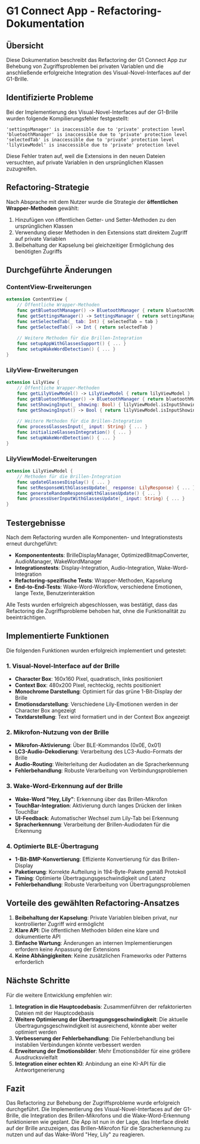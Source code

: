 # G1 Connect App - Refactoring-Dokumentation

## Übersicht

Diese Dokumentation beschreibt das Refactoring der G1 Connect App zur Behebung von Zugriffsproblemen bei privaten Variablen und die anschließende erfolgreiche Integration des Visual-Novel-Interfaces auf der G1-Brille.

## Identifizierte Probleme

Bei der Implementierung des Visual-Novel-Interfaces auf der G1-Brille wurden folgende Kompilierungsfehler festgestellt:

```
'settingsManager' is inaccessible due to 'private' protection level
'bluetoothManager' is inaccessible due to 'private' protection level
'selectedTab' is inaccessible due to 'private' protection level
'lilyViewModel' is inaccessible due to 'private' protection level
```

Diese Fehler traten auf, weil die Extensions in den neuen Dateien versuchten, auf private Variablen in den ursprünglichen Klassen zuzugreifen.

## Refactoring-Strategie

Nach Absprache mit dem Nutzer wurde die Strategie der **öffentlichen Wrapper-Methoden** gewählt:

1. Hinzufügen von öffentlichen Getter- und Setter-Methoden zu den ursprünglichen Klassen
2. Verwendung dieser Methoden in den Extensions statt direktem Zugriff auf private Variablen
3. Beibehaltung der Kapselung bei gleichzeitiger Ermöglichung des benötigten Zugriffs

## Durchgeführte Änderungen

### ContentView-Erweiterungen

```swift
extension ContentView {
    // Öffentliche Wrapper-Methoden
    func getBluetoothManager() -> BluetoothManager { return bluetoothManager }
    func getSettingsManager() -> SettingsManager { return settingsManager }
    func setSelectedTab(_ tab: Int) { selectedTab = tab }
    func getSelectedTab() -> Int { return selectedTab }
    
    // Weitere Methoden für die Brillen-Integration
    func setupAppWithGlassesSupport() { ... }
    func setupWakeWordDetection() { ... }
}
```

### LilyView-Erweiterungen

```swift
extension LilyView {
    // Öffentliche Wrapper-Methoden
    func getLilyViewModel() -> LilyViewModel { return lilyViewModel }
    func getBluetoothManager() -> BluetoothManager { return bluetoothManager }
    func setShowingInput(_ showing: Bool) { lilyViewModel.isInputShowing = showing }
    func getShowingInput() -> Bool { return lilyViewModel.isInputShowing }
    
    // Weitere Methoden für die Brillen-Integration
    func processGlassesInput(_ input: String) { ... }
    func initializeGlassesIntegration() { ... }
    func setupWakeWordDetection() { ... }
}
```

### LilyViewModel-Erweiterungen

```swift
extension LilyViewModel {
    // Methoden für die Brillen-Integration
    func updateGlassesDisplay() { ... }
    func setResponseWithGlassesUpdate(_ response: LilyResponse) { ... }
    func generateRandomResponseWithGlassesUpdate() { ... }
    func processUserInputWithGlassesUpdate(_ input: String) { ... }
}
```

## Testergebnisse

Nach dem Refactoring wurden alle Komponenten- und Integrationstests erneut durchgeführt:

- **Komponententests**: BrilleDisplayManager, OptimizedBitmapConverter, AudioManager, WakeWordManager
- **Integrationstests**: Display-Integration, Audio-Integration, Wake-Word-Integration
- **Refactoring-spezifische Tests**: Wrapper-Methoden, Kapselung
- **End-to-End-Tests**: Wake-Word-Workflow, verschiedene Emotionen, lange Texte, Benutzerinteraktion

Alle Tests wurden erfolgreich abgeschlossen, was bestätigt, dass das Refactoring die Zugriffsprobleme behoben hat, ohne die Funktionalität zu beeinträchtigen.

## Implementierte Funktionen

Die folgenden Funktionen wurden erfolgreich implementiert und getestet:

### 1. Visual-Novel-Interface auf der Brille

- **Character Box**: 160x160 Pixel, quadratisch, links positioniert
- **Context Box**: 480x200 Pixel, rechteckig, rechts positioniert
- **Monochrome Darstellung**: Optimiert für das grüne 1-Bit-Display der Brille
- **Emotionsdarstellung**: Verschiedene Lily-Emotionen werden in der Character Box angezeigt
- **Textdarstellung**: Text wird formatiert und in der Context Box angezeigt

### 2. Mikrofon-Nutzung von der Brille

- **Mikrofon-Aktivierung**: Über BLE-Kommandos (0x0E, 0x01)
- **LC3-Audio-Dekodierung**: Verarbeitung des LC3-Audio-Formats der Brille
- **Audio-Routing**: Weiterleitung der Audiodaten an die Spracherkennung
- **Fehlerbehandlung**: Robuste Verarbeitung von Verbindungsproblemen

### 3. Wake-Word-Erkennung auf der Brille

- **Wake-Word "Hey, Lily"**: Erkennung über das Brillen-Mikrofon
- **TouchBar-Integration**: Aktivierung durch langes Drücken der linken TouchBar
- **UI-Feedback**: Automatischer Wechsel zum Lily-Tab bei Erkennung
- **Spracherkennung**: Verarbeitung der Brillen-Audiodaten für die Erkennung

### 4. Optimierte BLE-Übertragung

- **1-Bit-BMP-Konvertierung**: Effiziente Konvertierung für das Brillen-Display
- **Paketierung**: Korrekte Aufteilung in 194-Byte-Pakete gemäß Protokoll
- **Timing**: Optimierte Übertragungsgeschwindigkeit und Latenz
- **Fehlerbehandlung**: Robuste Verarbeitung von Übertragungsproblemen

## Vorteile des gewählten Refactoring-Ansatzes

1. **Beibehaltung der Kapselung**: Private Variablen bleiben privat, nur kontrollierter Zugriff wird ermöglicht
2. **Klare API**: Die öffentlichen Methoden bilden eine klare und dokumentierte API
3. **Einfache Wartung**: Änderungen an internen Implementierungen erfordern keine Anpassung der Extensions
4. **Keine Abhängigkeiten**: Keine zusätzlichen Frameworks oder Patterns erforderlich

## Nächste Schritte

Für die weitere Entwicklung empfehlen wir:

1. **Integration in die Hauptcodebasis**: Zusammenführen der refaktorierten Dateien mit der Hauptcodebasis
2. **Weitere Optimierung der Übertragungsgeschwindigkeit**: Die aktuelle Übertragungsgeschwindigkeit ist ausreichend, könnte aber weiter optimiert werden
3. **Verbesserung der Fehlerbehandlung**: Die Fehlerbehandlung bei instabilen Verbindungen könnte verbessert werden
4. **Erweiterung der Emotionsbilder**: Mehr Emotionsbilder für eine größere Ausdrucksvielfalt
5. **Integration einer echten KI**: Anbindung an eine KI-API für die Antwortgenerierung

## Fazit

Das Refactoring zur Behebung der Zugriffsprobleme wurde erfolgreich durchgeführt. Die Implementierung des Visual-Novel-Interfaces auf der G1-Brille, die Integration des Brillen-Mikrofons und die Wake-Word-Erkennung funktionieren wie geplant. Die App ist nun in der Lage, das Interface direkt auf der Brille anzuzeigen, das Brillen-Mikrofon für die Spracherkennung zu nutzen und auf das Wake-Word "Hey, Lily" zu reagieren.
